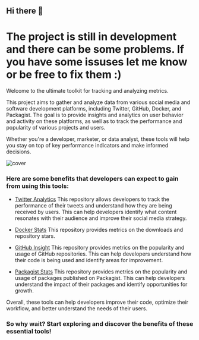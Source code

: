 ## Hi there 👋

# The project is still in development and there can be some problems. If you have some issuses let me know or be free to fix them :)

Welcome to the ultimate toolkit for tracking and analyzing metrics. 

This project aims to gather and analyze data from various social media and software development platforms, including Twitter, GitHub, Docker, and Packagist. The goal is to provide insights and analytics on user behavior and activity on these platforms, as well as to track the performance and popularity of various projects and users.

Whether you're a developer, marketer, or data analyst, these tools will help you stay on top of key performance indicators and make informed decisions. 

![cover](https://user-images.githubusercontent.com/773481/209429281-e997d3a8-ac07-47cd-8f08-32ef7d247ef6.jpg)

### Here are some benefits that developers can expect to gain from using this tools:

- [Twitter Analytics](https://github.com/metrixio/twitter) This repository allows developers to track the performance of their tweets and understand how they are being received by users. This can help developers identify what content resonates with their audience and improve their social media strategy.

- [Docker Stats](https://github.com/metrixio/docker) This repository provides metrics on the downloads and repository stars.

- [GitHub Insight](https://github.com/metrixio/github-public) This repository provides metrics on the popularity and usage of GitHub repositories. This can help developers understand how their code is being used and identify areas for improvement.

- [Packagist Stats](https://github.com/metrixio/packagist) This repository provides metrics on the popularity and usage of packages published on Packagist. This can help developers understand the impact of their packages and identify opportunities for growth.

Overall, these tools can help developers improve their code, optimize their workflow, and better understand the needs of their users.

### So why wait? Start exploring and discover the benefits of these essential tools!
